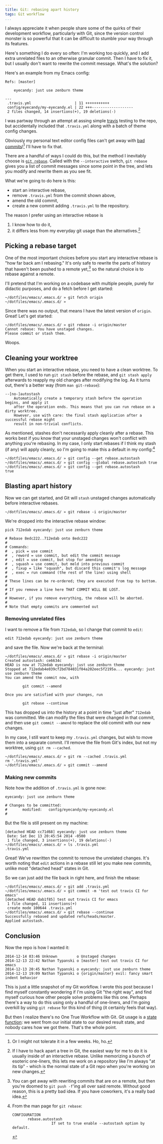 ```yaml
---
title: Git: rebasing apart history
tags: Git workflow
...
```


I always appreciate it when people share some of the quirks of their development workflow,
particularly with Git, since the version control monster is so powerful that it can be
difficult to stumble your way through its features.

Here's something I do every so often: I'm working too quickly, and I add extra
unrelated files to an otherwise granular commit. Then I have to fix it, but I
usually don't want to rewrite the commit message. What's the solution?

Here's an example from my Emacs config:

``` {.sourceCode}
Refs: [master]

    eyecandy: just use zenburn theme

---
 .travis.yml                    | 11 +++++++++++
 config/eyecandy/my-eyecandy.el | 22 +++-------------------
 2 files changed, 14 insertions(+), 19 deletions(-)
```

I was partway through an attempt at assing simple [travis](https://travis-ci.org/) testing
to the repo, but accidentally included that `.travis.yml` along with a batch of
theme config changes.

Obviously my personal text editor config files can't get away with [bad commits](https://github.com/nathantypanski/emacs.d/commit/3597bfd5d1c1c561f019f7fce7ad6119b5edb07e)![^badcommit] I'll have to fix that.

[^badcommit]: Or I might not tolerate it in a few weeks. Ho, ho.

There are a handful of ways I could do this, but the method I inevitably choose
is [`git rebase`](http://git-scm.com/docs/git-rebase). Called with the `--interactive`
switch, `git rebase` gives you a list of commit messages since some point in the
tree, and lets you modify and rewrite them as you see fit.

What we're going to do here is this:

- start an interactive rebase,
- remove `.travis.yml` from the commit shown above,
- amend the old commit,
- create a new commit adding `.travis.yml` to the repository.

The reason I prefer using an interactive rebase is

1. I know how to do it,
2. it differs less from my everyday git usage than the alternatives.[^alternatives]

[^alternatives]:
    If I have to hack apart a tree in Git, the easiest way for me to do it is
    usually inside of an interactive rebase. Unlike memorizing a bunch of esoteric
    one-liners, this lets me work on a repository like I'm always "at its tip" -
    which is the normal state of a Git repo when you're working on new changes.

## Picking a rebase target

One of the most important choices before you start any interactive rebase is "how far back
am I rebasing." It's only safe to rewrite the parts of history that haven't been pushed to
a remote yet,[^remote] so the natural choice is to rebase against a remote.

I'll pretend that I'm working on a codebase with multiple people, purely for didactic
purposes, and do a fetch before I get started:

``` {.sourceCode}
~/dotfiles/emacs/.emacs.d/ » git fetch origin
~/dotfiles/emacs/.emacs.d/ »
```

Since there was no output, that means I have the latest version of `origin`.
Great! Let's get started:

``` {.sourceCode}
~/dotfiles/emacs/.emacs.d/ » git rebase -i origin/master
Cannot rebase: You have unstaged changes.
Please commit or stash them.
```

Woops.

[^remote]: You can get away with rewriting commits that are on a remote, but then you're
    doomed to `git push -f`'ing all over said remote. Without good reason, this is a
    pretty bad idea. If you have coworkers, it's a really bad idea.

## Cleaning your worktree

When you start an interactive rebase, you need to have a clean worktree.
To get there, I used to run `git stash` before the rebase, and `git stash apply`
afterwards to reapply my old changes after modifying the log.
As it turns out, there's a better way (from `man git-rebase`):

``` {.sourceCode}
--[no-]autostash
    Automatically create a temporary stash before the operation begins, and apply it
    after the operation ends. This means that you can run rebase on a dirty worktree.
    However, use with care: the final stash application after a successful rebase might
    result in non-trivial conflicts.
```

As mentioned, stashes don't necessarily apply cleanly after a rebase. This works best
if you know that your unstaged changes won't conflict with anything you're rebasing.
In my case, I only start rebases if I think my stash (if any) will apply cleanly, so
I'm going to make this a default in my config:[^autostash]

```{.sourceCode}
~/dotfiles/emacs/.emacs.d/ » git config --get rebase.autostash
~/dotfiles/emacs/.emacs.d/ » git config --global rebase.autostash true
~/dotfiles/emacs/.emacs.d/ » git config --get rebase.autostash
true
```

## Blasting apart history

Now we can get started, and Git will `stash` unstaged changes automatically before
interactive rebases.

```{.sourceCode}
~/dotfiles/emacs/.emacs.d/ » git rebase -i origin/master
```

We're dropped into the interactive rebase window:

```{.sourceCode}
pick 712edab eyecandy: just use zenburn theme

# Rebase 8edc222..712edab onto 8edc222
#
# Commands:
#  , pick = use commit
#  , reword = use commit, but edit the commit message
#  , edit = use commit, but stop for amending
#  , squash = use commit, but meld into previous commit
#  , fixup = like "squash", but discard this commit's log message
#  , exec = run command (the rest of the line) using shell
#
# These lines can be re-ordered; they are executed from top to bottom.
#
# If you remove a line here THAT COMMIT WILL BE LOST.
#
# However, if you remove everything, the rebase will be aborted.
#
# Note that empty commits are commented out
```

### Removing unrelated files

I want to remove a file from `712edab`, so I change that commit to `edit`:
```{.sourceCode}
edit 712edab eyecandy: just use zenburn theme
```
and save the file. Now we're back at the terminal:

```{.sourceCode}
~/dotfiles/emacs/.emacs.d/ » git rebase -i origin/master
Created autostash: ce6634c
HEAD is now at 712edab eyecandy: just use zenburn theme
Stopped at 712edab4e039cf2bd784031f04a202eec5f2195a... eyecandy: just use zenburn theme
You can amend the commit now, with

        git commit --amend

Once you are satisfied with your changes, run

        git rebase --continue
```

This has dropped us into the history at a point in time "just after" `712edab` was committed.
We can modify the files that were changed in that commit, and then use `git commit --amend`
to replace the old commit with our new changes.

In my case, I still want to keep my `.travis.yml` changes, but wish to move them
into a separate commit. I'll remove the file from Git's index, but not my worktree,
using `git rm --cached`.

```{.sourceCode}
~/dotfiles/emacs/.emacs.d/ » git rm --cached .travis.yml
rm '.travis.yml'
~/dotfiles/emacs/.emacs.d/ » git commit --amend
```

### Making new commits

Note how the addition of `.travis.yml` is gone now:

```{.sourceCode}
eyecandy: just use zenburn theme

# Changes to be committed:
#       modified:   config/eyecandy/my-eyecandy.el
#
```

But the file is still present on my machine:

```{.sourceCode}
[detached HEAD cc71d68] eyecandy: just use zenburn theme
 Date: Sat Dec 13 20:45:54 2014 -0500
 1 file changed, 3 insertions(+), 19 deletions(-)
~/dotfiles/emacs/.emacs.d/ » ls .travis.yml
.travis.yml
```

Great! We've rewritten the commit to remove the unrelated changes. It's worth
noting that `edit` actions in a rebase still let you make new commits, unlike
most "detached head" states in Git.

So we can just add the file back in right here, and finish the rebase:

```{.sourceCode}
~/dotfiles/emacs/.emacs.d/ » git add .travis.yml
~/dotfiles/emacs/.emacs.d/ » git commit -m 'test out travis CI for emacs'
[detached HEAD dab1f85] test out travis CI for emacs
 1 file changed, 11 insertions(+)
 create mode 100644 .travis.yml
~/dotfiles/emacs/.emacs.d/ » git rebase --continue
Successfully rebased and updated refs/heads/master.
Applied autostash.
```

## Conclusion

Now the repo is how I wanted it:

```{.sourceCode}
2014-12-14 03:46 Unknown         o Unstaged changes
2014-12-13 22:42 Nathan Typanski o [master] test out travis CI for emacs
2014-12-13 20:45 Nathan Typanski o eyecandy: just use zenburn theme
2014-12-13 19:09 Nathan Typanski o {origin/master} evil: fancy smart indent behavior
```

This is just a little snapshot of my Git workflow.
I wrote this post because I find myself constantly wondering if I'm using Git "the right way",
and find myself curious how other people solve problems like this one.
Perhaps there's a way to do this using only a handful of one-liners, and I'm
going overkill by using `git rebase` for this kind of thing (it certainly feels that way).

But then I realize there's no One True Workflow with Git.
Git usage is a [state function](https://en.wikipedia.org/wiki/State_function):
we went from our initial state to our desired result state, and nobody cares
how we got there. That's the whole point.

[^autostash]: From the man page for `git rebase`:
    ``` {.sourceCode}
    CONFIGURATION
           rebase.autostash
                      If set to true enable --autostash option by default.
    ```
